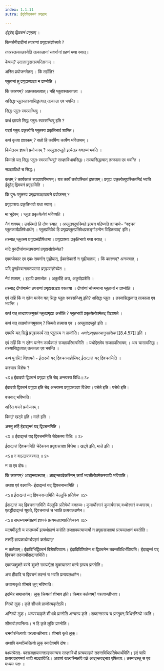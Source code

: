 ```yaml
---
index: 1.1.11
sutra: ईदूदेद्द्विवचनं प्रगृह्यम्

---
```

_ईदूदेद् द्विवचनं प्रगृह्यम्_ ।

किमर्थमीदादीनां तपराणां प्रगृह्यसंज्ञोच्यते ? 

तपरस्तत्कालस्येति तत्कालानां सवर्णानां ग्रहणं यथा स्यात्। 

केषाम्? उदात्तानुदात्तस्वरितानाम् । 

अस्ति प्रयोजनमेतत् । किं तर्हीति? 

प्लुतानां तु प्रगृह्यसञ्ज्ञा न प्राप्नोति । 

किं कारणम्? अतत्कालत्वात्। नहि प्लुतास्तत्कालाः । 

असिद्धः प्लुतस्तस्यासिद्धत्वात् तत्काला एव भवन्ति । 

सिद्धः प्लुतः स्वरसन्धिषु । 

कथं ज्ञायते सिद्धः प्लुतः स्वरसन्धिषु इति ? 

यदयं प्लुतः प्रकृत्येति प्लुतस्य प्रकृतिभावं शास्ति। 

कथं कृत्वा ज्ञापकम् ? सतो हि कार्यिणः कार्येण भवितव्यम् । 

किमेतस्य ज्ञापने प्रयोजनम् ? अप्लुतादप्लुते इत्येतन्न वक्तव्यं भवति । 

किमतो यत् सिद्धः प्लुतः स्वरसन्धिषु? सञ्ज्ञाविधावसिद्धः। तस्यासिद्धत्वात् तत्काला एव भवन्ति । 

सञ्ज्ञाविधौ च सिद्धः। 

कथम् ? कार्यकालं सञ्ज्ञापरिभाषम्। यत्र कार्यं तत्रोपस्थितं द्रष्टव्यम्। प्रगृह्यः प्रकृत्येत्युपस्थितमिदं भवति ईदूदेद् द्विवचनं प्रगृह्यमिति । 

किं पुनः प्लुतस्य प्रगृह्यसञ्ज्ञावचने प्रयोजनम् ? 

प्रगृह्याश्रयः प्रकृतिभावो यथा स्यात् । 

मा भूदेवम् । प्लुतः प्रकृत्येत्येवं भविष्यति । 

नैवं शक्यम्। उपस्थिते हि दोषः स्यात् । अप्लुतवदुपस्थिते इत्यत्र पठिष्यति ह्याचार्यः- “वद्वचनं प्लुतकार्यप्रतिषेधार्थम् । प्लुतप्रतिषेधे हि प्रगृह्यप्लुतप्रतिषेधप्रसङ्गोऽन्येन विहितत्वाद्' इति। 

तस्मात् प्लुतस्य प्रगृह्यसंज्ञैषितव्या। प्रगृह्याश्रयः प्रकृतिभावो यथा स्यात् । 

यदि पुनर्दीर्घाणामतपराणां प्रगृह्यसंज्ञोच्येत? 

एवमप्येकार एव एकः सवर्णान् गृह्णीयात्, ईकारोकारौ न गृह्णीयाताम् । किं कारणम्? अनण्त्वात् । 

यदि पुनर्ह्रस्वानामतपराणां प्रगृह्यसंज्ञोच्येत । 

नैवं शक्यम् । इहापि प्रसज्येत । अकुर्वहि अत्र, अकुर्वह्यत्रेति । 

तस्माद् दीर्घाणामेव तपराणां प्रगृह्यसञ्ज्ञा वक्तव्या । दीर्घाणां चोच्यमाना प्लुतानां न प्राप्नोति । 

एवं तर्हि किं न एतेन यत्नेन यत् सिद्धः प्लुतः स्वरसन्धिषु इति? असिद्धः प्लुतः । तस्यासिद्धत्वात् तत्काला एव भवन्ति । 

कथं यत् तज्ज्ञापकमुक्तं प्लुतप्रगृह्या अचीति ? प्लुतभावी प्रकृत्येत्येवमेतद् विज्ञायते । 

कथं यत् तत्प्रयोजनमुक्तम् ? क्रियते तन्न्यास एव । अप्लुतादप्लुते इति । 

एवमपि यत् सिद्धे प्रगृह्यकार्यं तत् प्लुतस्य न प्राप्नोति। _अणोऽप्रगृह्यास्यानुनासिक_ [[8.4.57]] इति । 

एवं तर्हि किं न एतेन यत्नेन कार्यकालं सञ्ज्ञापरिभाषमिति । यथोद्देशमेव सञ्ज्ञापरिभाषम् । अत्र चासावसिद्धः। तस्यासिद्धत्वात् तत्काला एव भवन्ति । 

कथं पुनरिदं विज्ञायते - ईदादयो यद् द्विवचनमाहोस्विद् ईदाद्यन्तं यद् द्विवचनमिति । 

कश्चात्र विशेषः ? 

<ऽ॥ ईदादयो द्विवचनं प्रगृह्या इति चेद् अन्त्यस्य विधिः॥ ऽ>

ईदादयो द्विवचनं प्रगृह्या इति चेद् अन्त्यस्य प्रगृह्यसञ्ज्ञा विधेया। पचेते इति। पचेथे इति। 

वचनाद् भविष्यति। 

अस्ति वचने प्रयोजनम्। 

किम्? खट्वे इति। माले इति । 

अस्तु तर्हि ईदाद्यन्तं यद् द्विवचनमिति । 

<ऽ ॥ ईदाद्यन्तं यद् द्विवचनमिति चेदेकस्य विधिः ॥ ऽ>

ईदाद्यन्तं द्विवचनमिति चेदेकस्य प्रगृह्यसञ्ज्ञा विधेया। खट्वे इति, माले इति । 

<ऽ॥ न वाऽद्यन्तवत्त्वात् ॥ ऽ>

न वा एष दोषः। 

किं कारणम्? आद्यन्तवत्त्वात्। आद्यन्तवदेकस्मिन् कार्यं भवतीत्येवमेकस्यापि भविष्यति। 

अथवा एवं वक्ष्यामि- ईदाद्यन्तं यद् द्विवचनान्तमिति । 

<ऽ॥ ईदाद्यन्तं यद् द्विवचनान्तमिति चेल्लुकि प्रतिषेधः ॥ऽ>

ईदाद्यन्तं यद् द्विवचनान्तमिति चेल्लुकि प्रतिषेधो वक्तव्यः। कुमार्योरगारं कुमार्यगारम् वध्वोरगारं वध्वगारम्। एतद्धीदाद्यन्तं श्रूयते, द्विवचनान्तं च भवति प्रत्ययलक्षणेन। 

<ऽ॥ सप्तम्यामर्थग्रहणं ज्ञापकं प्रत्ययलक्षणप्रतिषेधस्य ॥ऽ>

यदयमीदूतौ च सप्तम्यर्थे इत्यर्थग्रहणं करोति तज्ज्ञापयत्याचार्यो न प्रगृह्यसञ्ज्ञायां प्रत्ययलक्षणं भवतीति। 

तत्तर्हि ज्ञापकार्थमर्थग्रहणं कर्तव्यम्? 

न कर्तव्यम्। ईदादिभिर्द्विवचनं विशेषयिष्यामः। ईदादिविशिष्टेन च द्विवचनेन तदन्तविधिर्भविष्यति। ईदाद्यन्तं यद् द्विवचनं तदन्तमीदाद्यन्तमिति। 

एवमप्यशुक्ले वस्त्रे शुक्ले समपद्येतां शुक्ल्यास्तां वस्त्रे इत्यत्र प्राप्नोति। 

अत्र हीदादि च द्विवचनं तदन्तं च भवति प्रत्ययलक्षणेन। 

अत्राप्यकृते शीभावे लुग् भविष्यति। 

इदमिह सम्प्रधार्यम्। लुक् क्रियतां शीभाव इति। किमत्र कर्तव्यम्? परत्वाच्छीभावः। 

नित्यो लुक्। कृते शीभावे प्राप्नोत्यकृतेऽपि। 

अनित्यो लुक्। अन्यस्याकृते शीभावे प्राप्नोति अन्यस्य कृते। शब्दान्तरस्य च प्राप्नुवन् विधिरनित्यो भवति।

शीभावोऽप्यनित्यः। न हि कृते लुकि प्राप्नोति। 

उभयोरनित्ययोः परत्वाच्छीभावः। शीभावे कृते लुक्। 

अथापि कथञ्चिन्नित्यो लुक् स्यादेवमपि दोषः। 

वक्ष्यत्येतत्- पदसञ्ज्ञायामन्तग्रहणमन्यत्र सञ्ज्ञाविधौ प्रत्ययग्रहणे तदन्तविधिप्रतिषेधार्थमिति। इदं चापि प्रत्ययग्रहणमयं चापि सञ्ज्ञाविधिः। अवश्यं खल्वस्मिन्नपि पक्षे आद्यन्तवद्भाव एषितव्यः। तस्मादस्तु स एव मध्यमः पक्षः ।